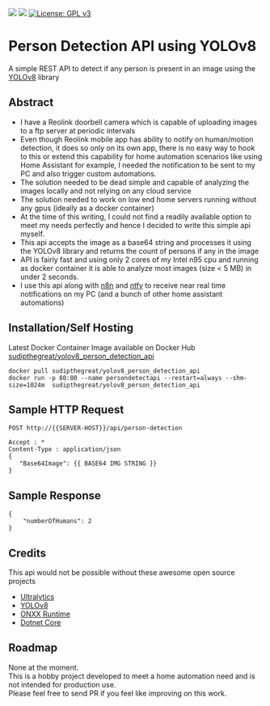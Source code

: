 ![](https://github.com/sudipmandal/YOLOv8PersonDetectionAPI/actions/workflows/docker-publish.yml/badge.svg)
![](https://github.com/sudipmandal/YOLOv8PersonDetectionAPI/actions/workflows/codeql.yml/badge.svg)
[![License: GPL v3](https://img.shields.io/badge/License-GPLv3-blue.svg)](https://www.gnu.org/licenses/gpl-3.0)
# Person Detection API using YOLOv8
A simple REST API to detect if any person is present in an image using the [YOLOv8](https://github.com/ultralytics/ultralytics) library

## Abstract
- I have a Reolink doorbell camera which is capable of uploading images to a ftp server at periodic intervals
- Even though Reolink mobile app has ability to notify on human/motion detection, it does so only on its own app, there is no easy way to hook to this or extend this capability for home automation scenarios like using Home Assistant for example, I needed the notification to be sent to my PC and also trigger custom automations.
- The solution needed to be dead simple and capable of analyzing the images locally and not relying on any cloud service
- The solution needed to work on low end home servers running without any gpus (ideally as a docker container)
- At the time of this writing, I could not find a readily available option to meet my needs perfectly and hence I decided to write this simple api myself.
- This api accepts the image as a base64 string and processes it using the YOLOv8 library and returns the count of persons if any in the image
- API is fairly fast and using only 2 cores of my Intel n95 cpu and running as docker container it is able to analyze most images (size < 5 MB) in under 2 seconds.
- I use this api along with [n8n](https://github.com/n8n-io/n8n) and [ntfy](https://github.com/binwiederhier/ntfy) to receive near real time notifications on my PC (and a bunch of other home assistant automations)

## Installation/Self Hosting
Latest Docker Container Image available on Docker Hub [sudipthegreat/yolov8_person_detection_api](https://hub.docker.com/r/sudipthegreat/yolov8_person_detection_api)

```
docker pull sudipthegreat/yolov8_person_detection_api
docker run -p 80:80 --name persondetectapi --restart=always --shm-size=1024m  sudipthegreat/yolov8_person_detection_api
```
## Sample HTTP Request
```
POST http://{{SERVER-HOST}}/api/person-detection

Accept : *
Content-Type : application/json
{
   "Base64Image": {{ BASE64 IMG STRING }}
}
```
## Sample Response
```
{
    "numberOfHumans": 2
}
```

## Credits
This api would not be possible without these awesome open source projects
- [Ultralytics](https://github.com/ultralytics/ultralytics) 
- [YOLOv8](https://github.com/dme-compunet/YOLOv8) 
- [ONXX Runtime](https://github.com/microsoft/onnxruntime)
- [Dotnet Core](https://github.com/dotnet/core)

## Roadmap
None at the moment. <br/> This is a hobby project developed to meet a home automation need and is not intended for production use. <br/>
Please feel free to send PR if you feel like improving on this work.


